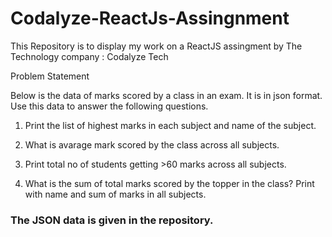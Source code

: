 # Codalyze-ReactJs-Assingnment

This Repository is to display my work on a ReactJS assingment by The Technology company : Codalyze Tech

Problem Statement 

Below is the data of marks scored by a class in an exam. It is in json format. Use this data to answer the following questions.

1. Print the list of highest marks in each subject and name of the subject.

2. What is avarage mark scored by the class across all subjects.
   
3. Print total no  of students getting >60 marks across all subjects.
   
4. What is the sum of total marks scored by the topper in the class? Print with name and sum of marks in all subjects.

### The JSON data is given in the repository.
  



